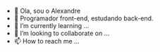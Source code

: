 - 👋 Ola, sou o Alexandre
- 👀 Programador front-end, estudando back-end.
- 🌱 I’m currently learning ...
- 💞️ I’m looking to collaborate on ...
- 📫 How to reach me ...

<!---
AleexandreKt/AleexandreKt is a ✨ special ✨ repository because its `README.md` (this file) appears on your GitHub profile.
You can click the Preview link to take a look at your changes.
--->
